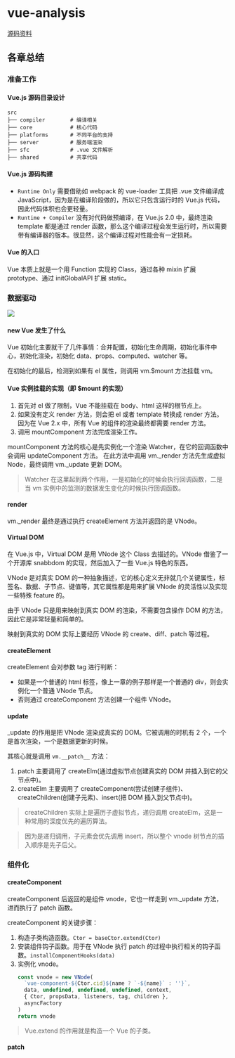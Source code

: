 # vue-analysis

[源码资料](https://ustbhuangyi.github.io/vue-analysis)

## 各章总结

### 准备工作

#### Vue.js 源码目录设计

```
src
├── compiler        # 编译相关
├── core            # 核心代码
├── platforms       # 不同平台的支持
├── server          # 服务端渲染
├── sfc             # .vue 文件解析
├── shared          # 共享代码
```

#### Vue.js 源码构建

* `Runtime Only` 需要借助如 webpack 的 vue-loader 工具把 .vue 文件编译成 JavaScript，因为是在编译阶段做的，所以它只包含运行时的 Vue.js 代码，因此代码体积也会更轻量。
* `Runtime + Compiler` 没有对代码做预编译，在 Vue.js 2.0 中，最终渲染 template 都是通过 render 函数，那么这个编译过程会发生运行时，所以需要带有编译器的版本。很显然，这个编译过程对性能会有一定损耗。

#### Vue 的入口

Vue 本质上就是一个用 Function 实现的 Class，通过各种 mixin 扩展 prototype、通过 initGlobalAPI 扩展 static。


### 数据驱动

![](https://ustbhuangyi.github.io/vue-analysis/assets/new-vue.png)

#### new Vue 发生了什么

Vue 初始化主要就干了几件事情：合并配置，初始化生命周期，初始化事件中心，初始化渲染，初始化 data、props、computed、watcher 等。

在初始化的最后，检测到如果有 el 属性，则调用 vm.$mount 方法挂载 vm。

#### Vue 实例挂载的实现（即 $mount 的实现）

1. 首先对 el 做了限制，Vue 不能挂载在 body、html 这样的根节点上。
2. 如果没有定义 render 方法，则会把 el 或者 template 转换成 render 方法。因为在 Vue 2.x 中，所有 Vue 的组件的渲染最终都需要 render 方法。
3. 调用 mountComponent 方法完成渲染工作。

mountComponent 方法的核心是先实例化一个渲染 Watcher，在它的回调函数中会调用 updateComponent 方法。
在此方法中调用 vm._render 方法先生成虚拟 Node，最终调用 vm._update 更新 DOM。

> Watcher 在这里起到两个作用，一是初始化的时候会执行回调函数，二是当 vm 实例中的监测的数据发生变化的时候执行回调函数。

#### render

vm._render 最终是通过执行 createElement 方法并返回的是 VNode。

#### Virtual DOM

在 Vue.js 中，Virtual DOM 是用 VNode 这个 Class 去描述的。VNode 借鉴了一个开源库 snabbdom 的实现，然后加入了一些 Vue.js 特色的东西。

VNode 是对真实 DOM 的一种抽象描述，它的核心定义无非就几个关键属性，标签名、数据、子节点、键值等，其它属性都是用来扩展 VNode 的灵活性以及实现一些特殊 feature 的。

由于 VNode 只是用来映射到真实 DOM 的渲染，不需要包含操作 DOM 的方法，因此它是非常轻量和简单的。

映射到真实的 DOM 实际上要经历 VNode 的 create、diff、patch 等过程。

#### createElement

createElement 会对参数 tag 进行判断：
* 如果是一个普通的 html 标签，像上一章的例子那样是一个普通的 div，则会实例化一个普通 VNode 节点。
* 否则通过 createComponent 方法创建一个组件 VNode。

#### update

_update 的作用是把 VNode 渲染成真实的 DOM。它被调用的时机有 2 个，一个是首次渲染，一个是数据更新的时候。

其核心就是调用 `vm.__patch__` 方法：
1. patch 主要调用了 createElm(通过虚拟节点创建真实的 DOM 并插入到它的父节点中)。
2. createElm 主要调用了 createComponent(尝试创建子组件)、createChildren(创建子元素)、insert(把 DOM 插入到父节点中)。

> createChildren 实际上是遍历子虚拟节点，递归调用 createElm，这是一种常用的深度优先的遍历算法。

> 因为是递归调用，子元素会优先调用 insert，所以整个 vnode 树节点的插入顺序是先子后父。


### 组件化

#### createComponent

createComponent 后返回的是组件 vnode，它也一样走到 vm._update 方法，进而执行了 patch 函数。

createComponent 的关键步骤：
1. 构造子类构造函数。`Ctor = baseCtor.extend(Ctor)`
2. 安装组件钩子函数。用于在 VNode 执行 patch 的过程中执行相关的钩子函数。`installComponentHooks(data)`
3. 实例化 vnode。
    ```javascript
    const vnode = new VNode(
      `vue-component-${Ctor.cid}${name ? `-${name}` : ''}`,
      data, undefined, undefined, undefined, context,
      { Ctor, propsData, listeners, tag, children },
      asyncFactory
    )
    return vnode
    ```

> Vue.extend 的作用就是构造一个 Vue 的子类。

#### patch
